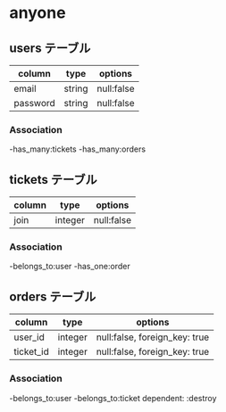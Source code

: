 # anyone
 
## users テーブル

| column   	| type   	| options    	|
|----------	|--------	|------------	|
| email    	| string 	| null:false 	|
| password 	| string 	| null:false 	|

### Association
  
-has_many:tickets
-has_many:orders

## tickets テーブル

| column 	| type    	| options    	|
|--------	|---------	|------------	|
| join   	| integer 	| null:false 	|

### Association
  
-belongs_to:user
-has_one:order

## orders テーブル

| column    | type      | options                         |
|---------- |---------  |-------------------------------  |
| user_id   | integer   | null:false, foreign_key: true   |
| ticket_id | integer   | null:false, foreign_key: true   |

### Association

-belongs_to:user
-belongs_to:ticket dependent: :destroy